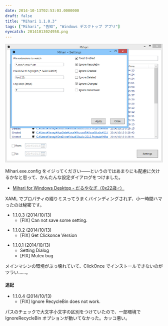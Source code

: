 ```yaml
---
date: 2014-10-13T02:53:03.0000000
draft: false
title: "Mihari 1.1.0.3"
tags: ["Mihari", "告知", "Windows デスクトップ アプリ"]
eyecatch: 20141013024958.png
---
```

<p><span itemscope itemtype="http://schema.org/Photograph"><img src="20141013024958.png" alt="f:id:daruyanagi:20141013024958p:plain" title="f:id:daruyanagi:20141013024958p:plain" class="hatena-fotolife" itemprop="image"></span></p><p>Mihari.exe.config をイジってください――というのではあまりにも配慮に欠けるかなと思って、かんたんな設定ダイアログをつけました。</p>

<ul>
<li><a href="http://download.daruyanagi.net/Mihari%20for%20Windows%20Desktop">Mihari for Windows Desktop - &#x3060;&#x308B;&#x3084;&#x306A;&#x304E;&#xFF08;0x22&#x6B73;&#x2642;&#xFF09;</a></li>
</ul><p>XAML でプロパティの綴りミスってうまくバインディングされず、小一時間ハマったのは秘密です。</p>

<ul>
<li>1.1.0.3 (2014/10/13)
<ul>
<li>[FIX] Can not save some setting.</li>
</ul></li>
</ul>
<ul>
<li>1.1.0.2 (2014/10/13)
<ul>
<li>[FIX] Get Clickonce Version</li>
</ul></li>
</ul>
<ul>
<li>1.1.0.1 (2014/10/13)
<ul>
<li>Setting Dialog</li>
<li>[FIX] Mutex bug</li>
</ul></li>
</ul><p>メインマシンの環境がぶっ壊れていて、ClickOnce でインストールできないのがツラい……。</p>

<div class="section">
<h4>追記</h4>

<ul>
<li>1.1.0.4 (2014/10/13)
<ul>
<li>[FIX] Ignore RecycleBin does not work.</li>
</ul></li>
</ul><p>パスのチェックで大文字小文字の区別をつけていたので、一部環境で IgnoreRecycleBin オプションが動いてなかった。カッコ悪い。</p>

</div>